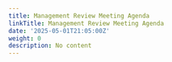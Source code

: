 ```yaml
---
title: Management Review Meeting Agenda
linkTitle: Management Review Meeting Agenda
date: '2025-05-01T21:05:00Z'
weight: 0
description: No content
---
```



